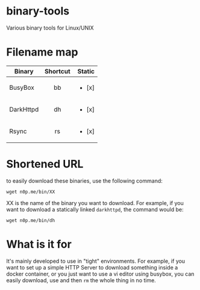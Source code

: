 
# binary-tools

Various binary tools for Linux/UNIX

# Filename map

|   Binary      |   Shortcut    |Static |
| ------------- |:-------------:| -----:|
| BusyBox       | bb | <ul><li>[x]</li>  |
| DarkHttpd      | dh      | <ul><li>[x]</li>  |
| Rsync | rs      | <ul><li>[x]</li>  |

# Shortened URL

to easily download these binaries, use the following command:

`wget n0p.me/bin/XX`

XX is the name of the binary you want to download. For example, if you want to download a statically linked `darkhttpd`, the command would be:

`wget n0p.me/bin/dh`

# What is it for

It's mainly developed to use in "tight" environments. For example, if you want to set up a simple HTTP Server to download something inside a docker container, or you just want to use a vi editor using busybox, you can easily download, use and then `rm` the whole thing in no time.
